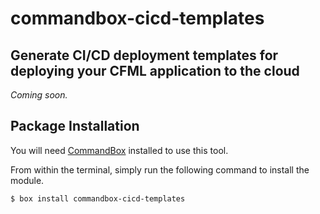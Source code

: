 # commandbox-cicd-templates

## Generate CI/CD deployment templates for deploying your CFML application to the cloud
_Coming soon._

## Package Installation

You will need [CommandBox](https://www.ortussolutions.com/products/commandbox) installed to use this tool.

From within the terminal, simply run the following command to install the module.
```
$ box install commandbox-cicd-templates
```
